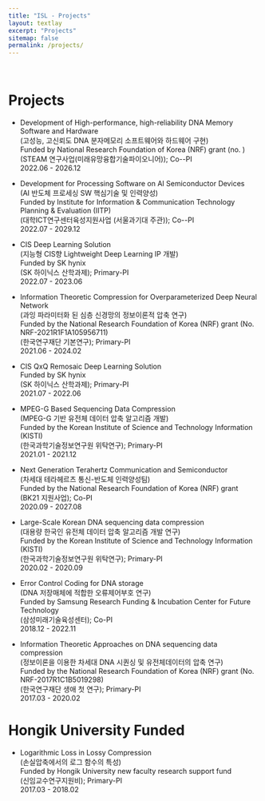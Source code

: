 ```yaml
--- 
title: "ISL - Projects"
layout: textlay
excerpt: "Projects"
sitemap: false
permalink: /projects/
---
```



<p> &nbsp; </p>

# Projects
- Development of High-performance, high-reliability DNA Memory Software and Hardware <br />
(고성능, 고신뢰도 DNA 분자메모리 소프트웨어와 하드웨어 구현)<br />
Funded by National Research Foundation of Korea (NRF) grant (no. )<br />
(STEAM 연구사업(미래유망융합기술파이오니어)); Co--PI<br />
 2022.06 - 2026.12

- Development for Processing Software on AI Semiconductor Devices<br />
(AI 반도체 프로세싱 SW 핵심기술 및 인력양성)<br />
Funded by Institute for Information & Communication Technology Planning & Evaluation (IITP)<br />
(대학ICT연구센터육성지원사업 (서울과기대 주관)); Co--PI<br />
 2022.07 - 2029.12

- CIS Deep Learning Solution<br />
(지능형 CIS향 Lightweight Deep Learning IP 개발)<br />
Funded by SK hynix  <br />
(SK 하이닉스 산학과제); Primary-PI<br />
 2022.07 - 2023.06

- Information Theoretic Compression for Overparameterized Deep Neural Network <br />
(과잉 파라미터화 된 심층 신경망의 정보이론적 압축 연구) <br />
Funded by the National Research Foundation of Korea (NRF) grant (No. NRF-2021R1F1A105956711) <br />
(한국연구재단 기본연구); Primary-PI <br />
 2021.06 - 2024.02

- CIS QxQ Remosaic Deep Learning Solution <br />
Funded by SK hynix <br />
(SK 하이닉스 산학과제); Primary-PI <br />
 2021.07 - 2022.06

- MPEG-G Based Sequencing Data Compression <br />
(MPEG-G 기반 유전체 데이터 압축 알고리즘 개발) <br />
Funded by the Korean Institute of Science and Technology Information (KISTI) <br />
(한국과학기술정보연구원 위탁연구); Primary-PI <br />
 2021.01 - 2021.12

- Next Generation Terahertz Communication and Semiconductor <br />
(차세대 테라헤르츠 통신-반도체 인력양성팀) <br />
Funded by the National Research Foundation of Korea (NRF) grant <br />
(BK21 지원사업); Co-PI <br />
 2020.09 - 2027.08 

- Large-Scale Korean DNA sequencing data compression <br />
(대용량 한국인 유전체 데이터 압축 알고리즘 개발 연구) <br />
Funded by the Korean Institute of Science and Technology Information (KISTI) <br />
(한국과학기술정보연구원 위탁연구); Primary-PI <br />
 2020.02 - 2020.09

- Error Control Coding for DNA storage <br />
(DNA 저장매체에 적합한 오류제어부호 연구)<br />
Funded by Samsung Research Funding & Incubation Center for Future Technology <br />
(삼성미래기술육성센터); Co-PI<br />
 2018.12 - 2022.11

- Information Theoretic Approaches on DNA sequencing data compression<br />
(정보이론을 이용한 차세대 DNA 시퀀싱 및 유전체데이터의 압축 연구)<br />
Funded by the National Research Foundation of Korea (NRF) grant (No. NRF-2017R1C1B5019298) <br />
(한국연구재단 생애 첫 연구); Primary-PI <br />
 2017.03 - 2020.02

# Hongik University Funded
- Logarithmic Loss in Lossy Compression <br />
(손실압축에서의 로그 함수의 특성)<br />
Funded by Hongik University new faculty research support fund<br />
(신임교수연구지원비); Primary-PI<br />
 2017.03 - 2018.02
